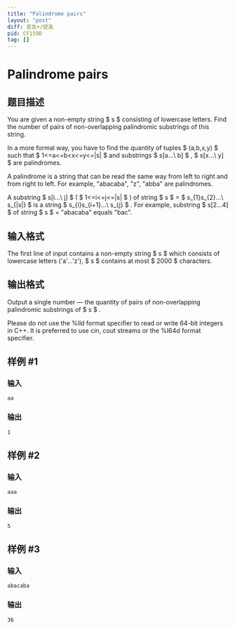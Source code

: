 ```yaml
---
title: "Palindrome pairs"
layout: "post"
diff: 普及+/提高
pid: CF159D
tag: []
---
```


# Palindrome pairs

## 题目描述

You are given a non-empty string $ s $ consisting of lowercase letters. Find the number of pairs of non-overlapping palindromic substrings of this string.

In a more formal way, you have to find the quantity of tuples $ (a,b,x,y) $ such that $ 1<=a<=b&lt;x<=y<=|s| $ and substrings $ s[a...\ b] $ , $ s[x...\ y] $ are palindromes.

A palindrome is a string that can be read the same way from left to right and from right to left. For example, "abacaba", "z", "abba" are palindromes.

A substring $ s[i...\ j] $ ( $ 1<=i<=j<=|s| $ ) of string $ s $ = $ s_{1}s_{2}...\ s_{|s|} $ is a string $ s_{i}s_{i+1}...\ s_{j} $ . For example, substring $ s[2...4] $ of string $ s $ = "abacaba" equals "bac".

## 输入格式

The first line of input contains a non-empty string $ s $ which consists of lowercase letters ('a'...'z'), $ s $ contains at most $ 2000 $ characters.

## 输出格式

Output a single number — the quantity of pairs of non-overlapping palindromic substrings of $ s $ .

Please do not use the %lld format specifier to read or write 64-bit integers in С++. It is preferred to use cin, cout streams or the %I64d format specifier.

## 样例 #1

### 输入

```
aa

```

### 输出

```
1

```

## 样例 #2

### 输入

```
aaa

```

### 输出

```
5

```

## 样例 #3

### 输入

```
abacaba

```

### 输出

```
36

```


